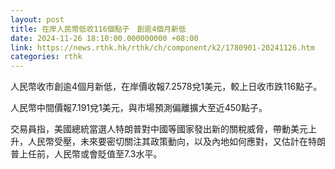 ```yaml
---
layout: post
title: 在岸人民幣低收116個點子　創逾4個月新低
date: 2024-11-26 18:10:00.000000000 +08:00
link: https://news.rthk.hk/rthk/ch/component/k2/1780901-20241126.htm
categories: rthk
---
```


人民幣收市創逾4個月新低，在岸價收報7.2578兌1美元，較上日收市跌116點子。

人民幣中間價報7.191兌1美元，與市場預測偏離擴大至近450點子。

交易員指，美國總統當選人特朗普對中國等國家發出新的關稅威脅，帶動美元上升，人民幣受壓，未來要密切關注其政策動向，以及內地如何應對，又估計在特朗普上任前，人民幣或會貶值至7.3水平。
